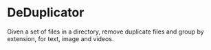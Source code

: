 # DeDuplicator
 Given a set of files in a directory, remove duplicate files and group by extension, for text, image and videos.
